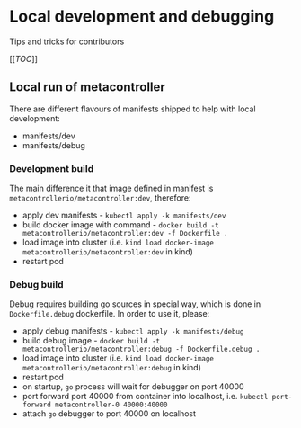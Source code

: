 # Local development and debugging

Tips and tricks for contributors

[[_TOC_]]

## Local run of metacontroller

There are different flavours of manifests shipped to help with local development:
- manifests/dev
- manifests/debug

### Development build

The main difference it that image defined in manifest is `metacontrollerio/metacontroller:dev`, therefore:
* apply dev manifests - `kubectl apply -k manifests/dev`
* build docker image with command - `docker build -t metacontrollerio/metacontroller:dev -f Dockerfile .`
* load image into cluster (i.e. `kind load docker-image metacontrollerio/metacontroller:dev` in kind)
* restart pod

### Debug build

Debug requires building go sources in special way, which is done in `Dockerfile.debug` dockerfile.
In order to use it, please:
* apply debug manifests - `kubectl apply -k manifests/debug`
* build debug image - `docker build -t metacontrollerio/metacontroller:debug -f Dockerfile.debug .`
* load image into cluster (i.e. `kind load docker-image metacontrollerio/metacontroller:debug` in kind)
* restart pod
* on startup, `go` process will wait for debugger on port 40000
* port forward port 40000 from container into localhost, i.e. `kubectl port-forward metacontroller-0 40000:40000`
* attach `go` debugger to port 40000 on localhost